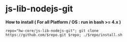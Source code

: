 # js-lib-nodejs-git

**How to install ( For all Platform / OS : run in bash >= 4.x )**

    repo="hw-core/js-lib-nodejs-git"; git clone https://github.com/$repo.git $repo; ./$repo/install.sh

